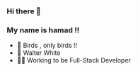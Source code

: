 ### Hi there 👋

### My name is hamad !! 

- 🐧 Birds , only birds !!
- 🎩 Walter White 
- 👨‍💻 Working to be Full-Stack Developer


